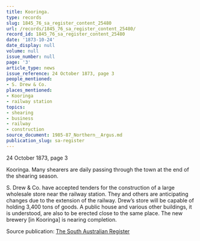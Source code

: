 ```yaml
---
title: Kooringa.
type: records
slug: 1845_76_sa_register_content_25480
url: /records/1845_76_sa_register_content_25480/
record_id: 1845_76_sa_register_content_25480
date: '1873-10-24'
date_display: null
volume: null
issue_number: null
page: '3'
article_type: news
issue_reference: 24 October 1873, page 3
people_mentioned:
- S. Drew & Co.
places_mentioned:
- Kooringa
- railway station
topics:
- shearing
- business
- railway
- construction
source_document: 1985-87_Northern__Argus.md
publication_slug: sa-register
---
```


24 October 1873, page 3

Kooringa.  Many shearers are daily passing through the town at the end of the shearing season.

S. Drew & Co. have accepted tenders for the construction of a large wholesale store near the railway station.  They and others are anticipating changes due to the extension of the railway.  Drew’s store will be capable of holding 3,400 tons of goods.  A public house and various other buildings, it is understood, are also to be erected close to the same place.  The new brewery [in Kooringa] is nearing completion.

Source publication: [The South Australian Register](/publications/sa-register/)
